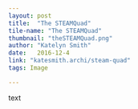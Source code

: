 ```yaml
---
layout: post
title:  "The STEAMQuad"
tile-name: "The STEAMQuad"
thumbnail: "theSTEAMQuad.png"
author: "Katelyn Smith"
date:   2016-12-4
link: "katesmith.archi/steam-quad"
tags: Image

---
```


text
